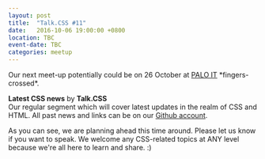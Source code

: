 ```yaml
---
layout: post
title:  "Talk.CSS #11"
date:   2016-10-06 19:00:00 +0800
location: TBC
event-date: TBC
categories: meetup
---
```

Our next meet-up potentially could be on 26 October at [PALO IT](http://sg.palo-it.com/) \*fingers-crossed*\.
 
**Latest CSS news** by **Talk.CSS**  
Our regular segment which will cover latest updates in the realm of CSS and HTML. All past news and links can be on our [Github account](https://github.com/SingaporeCSS/slides/tree/gh-pages/notes).

As you can see, we are planning ahead this time around. Please let us know if you want to speak. We welcome any CSS-related topics at ANY level because we're all here to learn and share. :)
